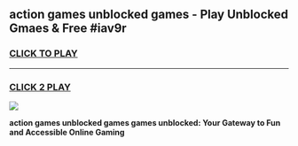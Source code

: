 
## action games unblocked games - Play Unblocked Gmaes & Free #iav9r
<h3>
<a href="https://premium.freeplayer.one?title=action_games_unblocked_games&ref=01M">CLICK TO PLAY</a></h3>
<hr>

<h3>
<a href="https://premium.freeplayer.one?title=action_games_unblocked_games&ref=01M">CLICK 2 PLAY</a>
  
</h3>

<a href="https://premium.freeplayer.one?title=action_games_unblocked_games&ref=01M"><img src="https://clearcache.store/games.png"></a>


**action games unblocked games games unblocked: Your Gateway to Fun and Accessible Online Gaming**
